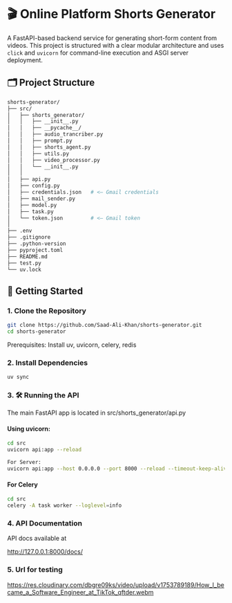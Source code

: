 # 🎬 Online Platform Shorts Generator

A FastAPI-based backend service for generating short-form content from videos. This project is structured with a clear modular architecture and uses `click` and `uvicorn` for command-line execution and ASGI server deployment.

## 🗂 Project Structure

```bash
shorts-generator/
├── src/
│   ├── shorts_generator/
│   │   ├── __init__.py
│   │   ├── __pycache__/
│   │   ├── audio_trancriber.py
│   │   ├── prompt.py
│   │   ├── shorts_agent.py
│   │   ├── utils.py
│   │   ├── video_processor.py
│   │   └── __init__.py
│   │
│   ├── api.py
│   ├── config.py
│   ├── credentials.json   # <— Gmail credentials
│   ├── mail_sender.py
│   ├── model.py
│   ├── task.py
│   └── token.json         # <— Gmail token
│
├── .env
├── .gitignore
├── .python-version
├── pyproject.toml
├── README.md
├── test.py
└── uv.lock

```

## 🚀 Getting Started

### 1. Clone the Repository

```bash
git clone https://github.com/Saad-Ali-Khan/shorts-generator.git
cd shorts-generator
```

Prerequisites:
Install uv, uvicorn, celery, redis

### 2. Install Dependencies

```bash
uv sync
```

### 3. 🛠 Running the API

The main FastAPI app is located in src/shorts_generator/api.py

#### Using uvicorn:

```bash
cd src
uvicorn api:app --reload

For Server:
uvicorn api:app --host 0.0.0.0 --port 8000 --reload --timeout-keep-alive 600
```

#### For Celery

```bash
cd src
celery -A task worker --loglevel=info
```

### 4. API Documentation

API docs available at

http://127.0.0.1:8000/docs/

### 5. Url for testing

https://res.cloudinary.com/dbgre09ks/video/upload/v1753789189/How_I_became_a_Software_Engineer_at_TikTok_qftder.webm
